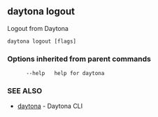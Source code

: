 ## daytona logout

Logout from Daytona

```
daytona logout [flags]
```

### Options inherited from parent commands

```
      --help   help for daytona
```

### SEE ALSO

* [daytona](daytona.md)  - Daytona CLI
